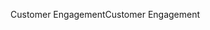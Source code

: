 <span data-ttu-id="aa253-101">Customer Engagement</span><span class="sxs-lookup"><span data-stu-id="aa253-101">Customer Engagement</span></span>
